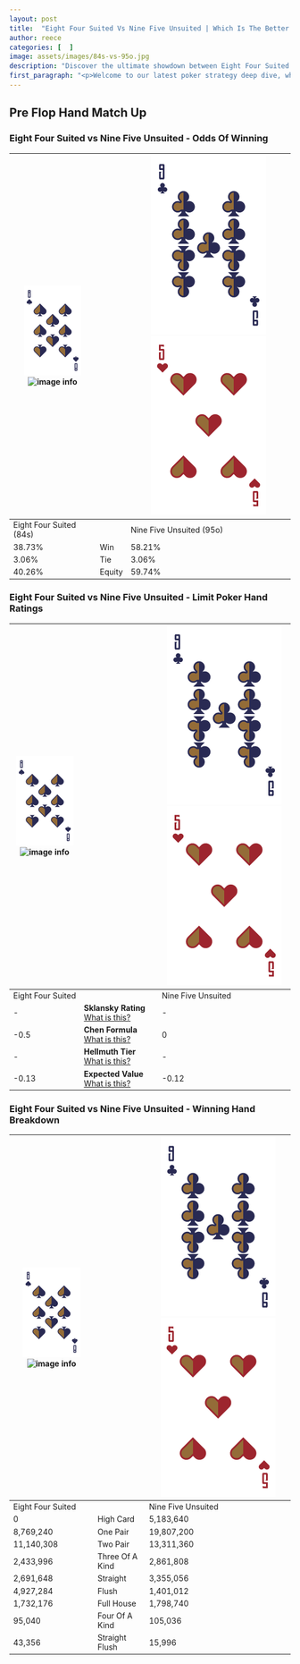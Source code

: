 ```yaml
---
layout: post
title:  "Eight Four Suited Vs Nine Five Unsuited | Which Is The Better Hand In Poker? A Complete Guide"
author: reece
categories: [  ]
image: assets/images/84s-vs-95o.jpg
description: "Discover the ultimate showdown between Eight Four Suited and Nine Five Unsuited in poker! Uncover the odds, strategies, and scenarios where one hand triumphs over the other. Get ready to up your poker game with this thrilling analysis."
first_paragraph: "<p>Welcome to our latest poker strategy deep dive, where we're pitting two distinct hands against each other in a high-stakes showdown: Eight Four Suited vs Nine Five Unsuited.</p><p>In the dynamic world of poker, every decision counts, and knowing which hand holds the upper hand is key to your success at the table.</p><p>In this article, we'll dissect these two hands, explore the scenarios where one dominates the other, and equip you with the knowledge to make strategic choices that can tip the odds in your favor.</p><p>Get ready to unravel the intriguing dynamics of these poker hands and elevate your game to new heights.</p>"
---
```




[comment]: # (sp0)

## Pre Flop Hand Match Up

<div class="table hand-ratings" markdown="1"> 



### Eight Four Suited vs Nine Five Unsuited - Odds Of Winning


    
| ![image info](assets/images/hand1/8.png) ![image info](assets/images/hand1/4s.png) |  | ![image info](assets/images/hand2/9.png) ![image info](assets/images/hand2/5o.png) |
| -------- | -------- | -------- |
| Eight Four Suited (84s) |  | Nine Five Unsuited (95o) |
| 38.73% | Win | 58.21% |
| 3.06% | Tie | 3.06% |
| 40.26% | Equity | 59.74% |




[comment]: # (sp1)



### Eight Four Suited vs Nine Five Unsuited - Limit Poker Hand Ratings


    
| ![image info](assets/images/hand1/8.png) ![image info](assets/images/hand1/4s.png) |  | ![image info](assets/images/hand2/9.png) ![image info](assets/images/hand2/5o.png) |
| -------- | -------- | -------- |
| Eight Four Suited |  | Nine Five Unsuited |
| - | **Sklansky Rating** [What is this?](/sklansky-rating-explained) | - |
| -0.5 | **Chen Formula** [What is this?](/chen-formula-explained) | 0 |
| - | **Hellmuth Tier** [What is this?](/Hellmuth-tier-explained) | - |
| -0.13 | **Expected Value** [What is this?](/expected-value-explained) | -0.12 |




[comment]: # (sp2)



### Eight Four Suited vs Nine Five Unsuited - Winning Hand Breakdown


    
| ![image info](assets/images/hand1/8.png) ![image info](assets/images/hand1/4s.png) |  | ![image info](assets/images/hand2/9.png) ![image info](assets/images/hand2/5o.png) |
| -------- | -------- | -------- |
| Eight Four Suited |  | Nine Five Unsuited |
| 0 | High Card | 5,183,640 |
| 8,769,240 | One Pair | 19,807,200 |
| 11,140,308 | Two Pair | 13,311,360 |
| 2,433,996 | Three Of A Kind | 2,861,808 |
| 2,691,648 | Straight | 3,355,056 |
| 4,927,284 | Flush | 1,401,012 |
| 1,732,176 | Full House | 1,798,740 |
| 95,040 | Four Of A Kind | 105,036 |
| 43,356 | Straight Flush | 15,996 |




[comment]: # (sp3)



</div>

[comment]: # (sp4)



[comment]: # (sp5)

